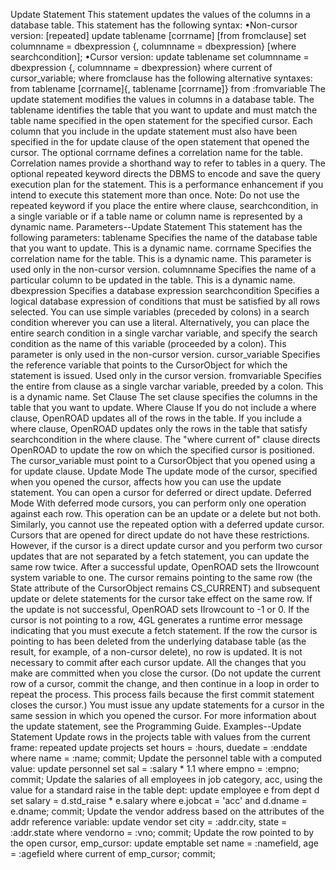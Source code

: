 Update Statement
This statement updates the values of the columns in a database table.
This statement has the following syntax:
•Non-cursor version:
[repeated] update tablename [corrname]
     [from fromclause]
     set columnname = dbexpression {, columnname =
               dbexpression}
     [where searchcondition];
•Cursor version:
update tablename set columnname = dbexpression
     {, columnname = dbexpression} where current of
          cursor_variable;
where fromclause has the following alternative syntaxes:
from tablename [corrname]{, tablename [corrname]}
from :fromvariable
The update statement modifies the values in columns in a database table.
The tablename identifies the table that you want to update and must match the table name specified in the open statement for the specified cursor.
Each column that you include in the update statement must also have been specified in the for update clause of the open statement that opened the cursor.
The optional corrname defines a correlation name for the table. Correlation names provide a shorthand way to refer to tables in a query.
The optional repeated keyword directs the DBMS to encode and save the query execution plan for the statement. This is a performance enhancement if you intend to execute this statement more than once.
Note:  Do not use the repeated keyword if you place the entire where clause, searchcondition, in a single variable or if a table name or column name is represented by a dynamic name.
Parameters--Update Statement
This statement has the following parameters:
tablename
Specifies the name of the database table that you want to update. This is a dynamic name.
corrname
Specifies the correlation name for the table. This is a dynamic name.
This parameter is used only in the non-cursor version.
columnname
Specifies the name of a particular column to be updated in the table. This is a dynamic name.
dbexpression
Specifies a database expression
searchcondition
Specifies a logical database expression of conditions that must be satisfied by all rows selected. You can use simple variables (preceded by colons) in a search condition wherever you can use a literal. Alternatively, you can place the entire search condition in a single varchar variable, and specify the search condition as the name of this variable (proceeded by a colon).
This parameter is only used in the non-cursor version.
cursor_variable
Specifies the reference variable that points to the CursorObject for which the statement is issued. Used only in the cursor version.
fromvariable
Specifies the entire from clause as a single varchar variable, preeded by a colon. This is a dynamic name.
Set Clause
The set clause specifies the columns in the table that you want to update.
Where Clause
If you do not include a where clause, OpenROAD updates all of the rows in the table. If you include a where clause, OpenROAD updates only the rows in the table that satisfy searchcondition in the where clause.
The "where current of" clause directs OpenROAD to update the row on which the specified cursor is positioned. The cursor_variable must point to a CursorObject that you opened using a for update clause.
Update Mode
The update mode of the cursor, specified when you opened the cursor, affects how you can use the update statement. You can open a cursor for deferred or direct update.
Deferred Mode
With deferred mode cursors, you can perform only one operation against each row. This operation can be an update or a delete but not both. Similarly, you cannot use the repeated option with a deferred update cursor. Cursors that are opened for direct update do not have these restrictions. However, if the cursor is a direct update cursor and you perform two cursor updates that are not separated by a fetch statement, you can update the same row twice.
After a successful update, OpenROAD sets the IIrowcount system variable to one. The cursor remains pointing to the same row (the State attribute of the CursorObject remains CS_CURRENT) and subsequent update or delete statements for the cursor take effect on the same row. If the update is not successful, OpenROAD sets IIrowcount to -1 or 0.
If the cursor is not pointing to a row, 4GL generates a runtime error message indicating that you must execute a fetch statement. If the row the cursor is pointing to has been deleted from the underlying database table (as the result, for example, of a non-cursor delete), no row is updated.
It is not necessary to commit after each cursor update. All the changes that you make are committed when you close the cursor. (Do not update the current row of a cursor, commit the change, and then continue in a loop in order to repeat the process. This process fails because the first commit statement closes the cursor.)
You must issue any update statements for a cursor in the same session in which you opened the cursor.
For more information about the update statement, see the Programming Guide.
Examples--Update Statement
Update rows in the projects table with values from the current frame:
repeated update projects
     set hours = :hours, duedate = :enddate
     where name = :name;
commit;
Update the personnel table with a computed value:
update personnel
     set sal = :salary * 1.1
     where empno = :empno;
commit;
Update the salaries of all employees in job category, acc, using the value for a standard raise in the table dept:
update employee e from dept d
     set salary = d.std_raise * e.salary
     where e.jobcat = 'acc' and d.dname = e.dname;
commit;
Update the vendor address based on the attributes of the addr reference variable:
update vendor
     set city = :addr.city, state = :addr.state
     where vendorno = :vno;
commit;
Update the row pointed to by the open cursor, emp_cursor:
update emptable
     set name = :namefield, age = :agefield
     where current of emp_cursor;
commit;
